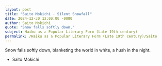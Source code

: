 ```yaml
---
layout: post
title: "Saito Mokichi - Silent Snowfall"
date: 2024-12-30 12:00:00 -0000
author: Saito Mokichi
quote: "Snow falls softly down,"
subject: Haiku as a Popular Literary Form (Late 19th century)
permalink: /Haiku as a Popular Literary Form (Late 19th century)/Saito Mokichi/Saito Mokichi - Silent Snowfall
---
```


Snow falls softly down,
blanketing the world in white,
a hush in the night.

- Saito Mokichi
